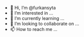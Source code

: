 - 👋 Hi, I’m @furkansyta
- 👀 I’m interested in ...
- 🌱 I’m currently learning ...
- 💞️ I’m looking to collaborate on ...
- 📫 How to reach me ...

<!---
furkansyta/furkansyta is a ✨ special ✨ repository because its `README.md` (this file) appears on your GitHub profile.
You can click the Preview link to take a look at your changes.
--->
